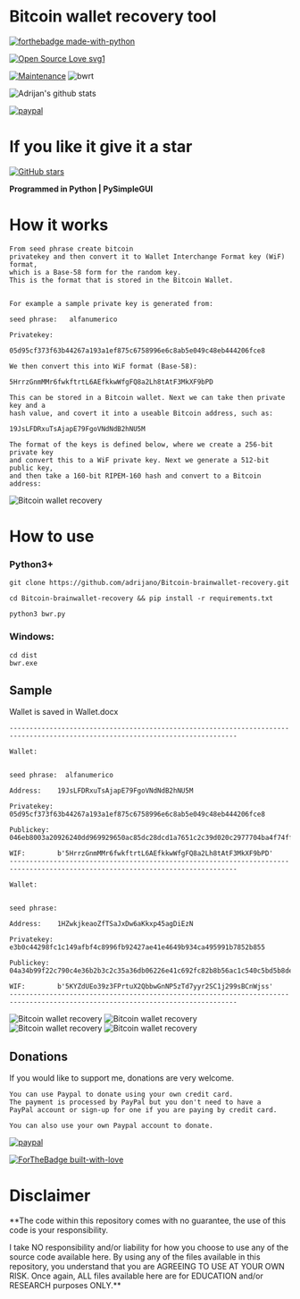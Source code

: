 # Bitcoin wallet recovery tool
[![forthebadge made-with-python](http://ForTheBadge.com/images/badges/made-with-python.svg)](https://www.python.org/)

[![Open Source Love svg1](https://badges.frapsoft.com/os/v1/open-source.svg?v=103)](https://github.com/adrijano/Bitcoin-brainwallet-recovery/)

[![Maintenance](https://img.shields.io/badge/Maintained%3F-yes-green.svg)](https://github.com/adrijano/Bitcoin-brainwallet-recovery/graphs/commit-activity)
![bwrt](MainImage.png)

![Adrijan's github stats](https://github-readme-stats.vercel.app/api?username=adrijano&show_icons=true)

[![paypal](https://www.paypalobjects.com/en_US/i/btn/btn_donateCC_LG.gif)](https://www.paypal.com/donate/?cmd=_s-xclick&hosted_button_id=PFB6A6HLAQHC2&source=url)

# If you like it give it a star

[![GitHub stars](https://img.shields.io/github/stars/adrijano/Bitcoin-brainwallet-recovery.svg?style=social&label=Star&maxAge=2592000)](https://github.com/adrijano/Bitcoin-brainwallet-recovery/)

**Programmed in Python | PySimpleGUI**

# How it works
```
From seed phrase create bitcoin
privatekey and then convert it to Wallet Interchange Format key (WiF) format, 
which is a Base-58 form for the random key. 
This is the format that is stored in the Bitcoin Wallet. 


For example a sample private key is generated from:

seed phrase:   alfanumerico

Privatekey:  

05d95cf373f63b44267a193a1ef875c6758996e6c8ab5e049c48eb444206fce8

We then convert this into WiF format (Base-58):

5HrrzGnmMMr6fwkftrtL6AEfkkwWfgFQ8a2Lh8tAtF3MkXF9bPD

This can be stored in a Bitcoin wallet. Next we can take then private key and a 
hash value, and covert it into a useable Bitcoin address, such as:

19JsLFDRxuTsAjapE79FgoVNdNdB2hNU5M

The format of the keys is defined below, where we create a 256-bit private key 
and convert this to a WiF private key. Next we generate a 512-bit public key, 
and then take a 160-bit RIPEM-160 hash and convert to a Bitcoin address:

```
![Bitcoin wallet recovery](bithash.png)

# How to use

### Python3+
```
git clone https://github.com/adrijano/Bitcoin-brainwallet-recovery.git

cd Bitcoin-brainwallet-recovery && pip install -r requirements.txt

python3 bwr.py
```


### Windows:
```
cd dist 
bwr.exe

```
## Sample

Wallet is saved in Wallet.docx

```
-------------------------------------------------------------------------------------------------------------------------------

Wallet: 


seed phrase:  alfanumerico

Address:    19JsLFDRxuTsAjapE79FgoVNdNdB2hNU5M

Privatekey: 05d95cf373f63b44267a193a1ef875c6758996e6c8ab5e049c48eb444206fce8

Publickey:  046eb8003a20926240dd969929650ac85dc28dcd1a7651c2c39d020c2977704ba4f74ff0ad50361aa7c557d962ccccde34cf7ed7a85e10440c40647c6d17f5b08d

WIF:        b'5HrrzGnmMMr6fwkftrtL6AEfkkwWfgFQ8a2Lh8tAtF3MkXF9bPD'
-------------------------------------------------------------------------------------------------------------------------------

Wallet: 


seed phrase: 
  
Address:    1HZwkjkeaoZfTSaJxDw6aKkxp45agDiEzN

Privatekey: e3b0c44298fc1c149afbf4c8996fb92427ae41e4649b934ca495991b7852b855

Publickey:  04a34b99f22c790c4e36b2b3c2c35a36db06226e41c692fc82b8b56ac1c540c5bd5b8dec5235a0fa8722476c7709c02559e3aa73aa03918ba2d492eea75abea235

WIF:        b'5KYZdUEo39z3FPrtuX2QbbwGnNP5zTd7yyr2SC1j299sBCnWjss'
-------------------------------------------------------------------------------------------------------------------------------

```
![Bitcoin wallet recovery](screenshot.PNG)
![Bitcoin wallet recovery](screen1.PNG)
![Bitcoin wallet recovery](screen2.PNG)
![Bitcoin wallet recovery](screenshot1.PNG)

## Donations
If you would like to support me, donations are very welcome.

```
You can use Paypal to donate using your own credit card. 
The payment is processed by PayPal but you don't need to have a
PayPal account or sign-up for one if you are paying by credit card.

You can also use your own Paypal account to donate.
```
[![paypal](https://www.paypalobjects.com/en_US/i/btn/btn_donateCC_LG.gif)](https://www.paypal.com/donate/?cmd=_s-xclick&hosted_button_id=PFB6A6HLAQHC2&source=url)

[![ForTheBadge built-with-love](http://ForTheBadge.com/images/badges/built-with-love.svg)](https://github.com/adrijano/Bitcoin-brainwallet-recovery/)



# Disclaimer


**The code within this repository comes with no guarantee, the use of this code is your responsibility.

I take NO responsibility and/or liability for how you choose to use any of the source code available here. By using any of the files available in this repository, you understand that you are AGREEING TO USE AT YOUR OWN RISK. Once again, ALL files available here are for EDUCATION and/or RESEARCH purposes ONLY.**


